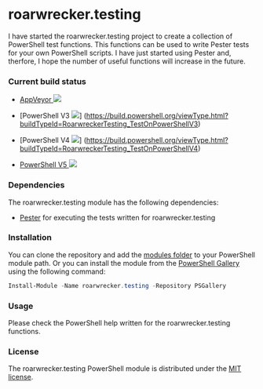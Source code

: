 # roarwrecker.testing
I have started the roarwrecker.testing project to create a collection of PowerShell test functions. This functions can be used to write Pester tests for your own PowerShell scripts. I have just started using Pester and, therfore, I hope the number of useful functions will increase in the future.

### Current build status

- [AppVeyor ![](https://ci.appveyor.com/api/projects/status/x5sl8x1esgb9r3mi/branch/master?svg=true)](https://ci.appveyor.com/project/roarwrecker/roarwrecker-testing/branch/master)

- [PowerShell V3 ![](https://build.powershell.org/app/rest/builds/buildType:RoarwreckerTesting_TestOnPowerShellV3/statusIcon)]
(https://build.powershell.org/viewType.html?buildTypeId=RoarwreckerTesting_TestOnPowerShellV3)

- [PowerShell V4 ![](https://build.powershell.org/app/rest/builds/buildType:RoarwreckerTesting_TestOnPowerShellV4/statusIcon)]
(https://build.powershell.org/viewType.html?buildTypeId=RoarwreckerTesting_TestOnPowerShellV4)

- [PowerShell V5 ![](https://build.powershell.org/app/rest/builds/buildType:RoarwreckerTesting_TestOnPowerShellV5/statusIcon)](https://build.powershell.org/viewType.html?buildTypeId=RoarwreckerTesting_TestOnPowerShellV5)

### Dependencies

The roarwrecker.testing module has the following dependencies:
- [Pester](https://github.com/pester/Pester) for executing the tests written for roarwrecker.testing

### Installation

You can clone the repository and add the [modules folder](https://github.com/roarwrecker/roarwrecker.testing/tree/master/roarwrecker.testing) to your PowerShell module path. Or you can install the module from the [PowerShell Gallery](https://www.powershellgallery.com/) using the following command:
```PowerShell
Install-Module -Name roarwrecker.testing -Repository PSGallery
```

### Usage

Please check the PowerShell help written for the roarwrecker.testing functions.

### License

The roarwrecker.testing PowerShell module is distributed under the [MIT license](https://github.com/roarwrecker/roarwrecker.testing/blob/master/LICENSE).
